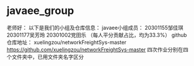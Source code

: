 # javaee_group
老师好： 以下是我们的小组及仓库信息：  javaee小组成员： 20301155邹佳琪 20301177吴芳玲 20301002党田乐 （每人平分贡献占比，均为33.3%）  github仓库地址： xuelingzou/networkFreightSys-master https://github.com/xuelingzou/networkFreightSys-master  四次作业分别在四个文件夹中，已用文件夹名字区分
